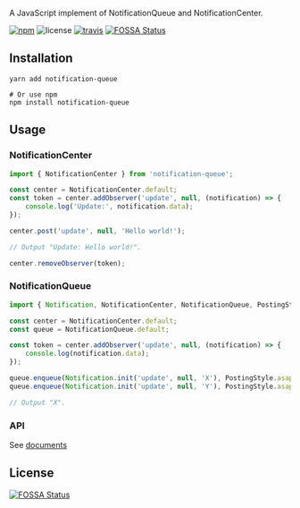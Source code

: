 A JavaScript implement of NotificationQueue and NotificationCenter.

[![npm](https://badgen.net/npm/v/notification-queue)](https://www.npmjs.com/package/notification-queue)
![license](https://badgen.net/npm/license/notification-queue)
[![travis](https://badgen.net/travis/nilennoct/notification-queue)](https://travis-ci.org/nilennoct/notification-queue)
[![FOSSA Status](https://app.fossa.io/api/projects/git%2Bgithub.com%2Fnilennoct%2Fnotification-queue.svg?type=shield)](https://app.fossa.io/projects/git%2Bgithub.com%2Fnilennoct%2Fnotification-queue?ref=badge_shield)

## Installation

```shell
yarn add notification-queue

# Or use npm
npm install notification-queue
```

## Usage

### NotificationCenter

```typescript
import { NotificationCenter } from 'notification-queue';

const center = NotificationCenter.default;
const token = center.addObserver('update', null, (notification) => {
    console.log('Update:', notification.data);
});

center.post('update', null, 'Hello world!');

// Output "Update: Hello world!".

center.removeObserver(token);
```

### NotificationQueue

```typescript
import { Notification, NotificationCenter, NotificationQueue, PostingStyle } from 'notification-queue';

const center = NotificationCenter.default;
const queue = NotificationQueue.default;

const token = center.addObserver('update', null, (notification) => {
    console.log(notification.data);
});

queue.enqueue(Notification.init('update', null, 'X'), PostingStyle.asap);
queue.enqueue(Notification.init('update', null, 'Y'), PostingStyle.asap);

// Output "X".
```

### API

See [documents](https://github.com/nilennoct/notification-queue/blob/master/docs/README.md)


## License

[![FOSSA Status](https://app.fossa.io/api/projects/git%2Bgithub.com%2Fnilennoct%2Fnotification-queue.svg?type=large)](https://app.fossa.io/projects/git%2Bgithub.com%2Fnilennoct%2Fnotification-queue?ref=badge_large)
